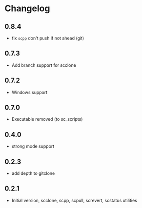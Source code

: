 # Changelog

## 0.8.4

* fix `scpp` don't push if not ahead (git)

## 0.7.3

* Add branch support for scclone

## 0.7.2

* Windows support

## 0.7.0

* Executable removed (to sc_scripts)

## 0.4.0

* strong mode support

## 0.2.3

* add depth to gitclone

## 0.2.1

* Initial version, scclone, scpp, scpull, screvert, scstatus utilities
